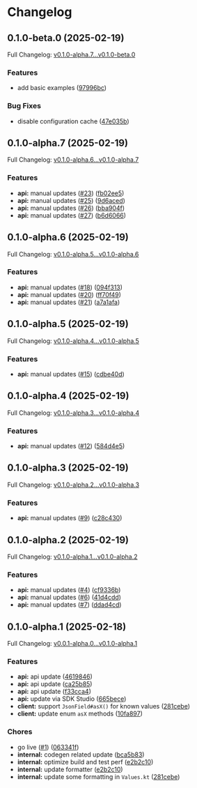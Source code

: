 # Changelog

## 0.1.0-beta.0 (2025-02-19)

Full Changelog: [v0.1.0-alpha.7...v0.1.0-beta.0](https://github.com/turbopuffer/turbopuffer-java/compare/v0.1.0-alpha.7...v0.1.0-beta.0)

### Features

* add basic examples ([97996bc](https://github.com/turbopuffer/turbopuffer-java/commit/97996bc5758ab8d7806762cb3ecc91015d42cbf7))


### Bug Fixes

* disable configuration cache ([47e035b](https://github.com/turbopuffer/turbopuffer-java/commit/47e035ba7ddbdbe815e8e5f77b1e9347596c91af))

## 0.1.0-alpha.7 (2025-02-19)

Full Changelog: [v0.1.0-alpha.6...v0.1.0-alpha.7](https://github.com/turbopuffer/turbopuffer-java/compare/v0.1.0-alpha.6...v0.1.0-alpha.7)

### Features

* **api:** manual updates ([#23](https://github.com/turbopuffer/turbopuffer-java/issues/23)) ([fb02ee5](https://github.com/turbopuffer/turbopuffer-java/commit/fb02ee580167157b69a9168cd653b5b80f73ed65))
* **api:** manual updates ([#25](https://github.com/turbopuffer/turbopuffer-java/issues/25)) ([9d6aced](https://github.com/turbopuffer/turbopuffer-java/commit/9d6acede697cf6db35d5a7e02ca71d74ab4928fb))
* **api:** manual updates ([#26](https://github.com/turbopuffer/turbopuffer-java/issues/26)) ([bba904f](https://github.com/turbopuffer/turbopuffer-java/commit/bba904f3a29bccadb9d46ef94e41c851ee1c8783))
* **api:** manual updates ([#27](https://github.com/turbopuffer/turbopuffer-java/issues/27)) ([b6d6066](https://github.com/turbopuffer/turbopuffer-java/commit/b6d6066e672f7a9fe0a223f21f900781edd9c318))

## 0.1.0-alpha.6 (2025-02-19)

Full Changelog: [v0.1.0-alpha.5...v0.1.0-alpha.6](https://github.com/turbopuffer/turbopuffer-java/compare/v0.1.0-alpha.5...v0.1.0-alpha.6)

### Features

* **api:** manual updates ([#18](https://github.com/turbopuffer/turbopuffer-java/issues/18)) ([094f313](https://github.com/turbopuffer/turbopuffer-java/commit/094f31306eb7fcaadc61dd0ba4b9de1d3d79affa))
* **api:** manual updates ([#20](https://github.com/turbopuffer/turbopuffer-java/issues/20)) ([ff70f49](https://github.com/turbopuffer/turbopuffer-java/commit/ff70f496e8e6310a1949bdbc3ffaa6d7fb2839a1))
* **api:** manual updates ([#21](https://github.com/turbopuffer/turbopuffer-java/issues/21)) ([a7a1afa](https://github.com/turbopuffer/turbopuffer-java/commit/a7a1afa5a4ffdb231382a03f3c452b95438b29da))

## 0.1.0-alpha.5 (2025-02-19)

Full Changelog: [v0.1.0-alpha.4...v0.1.0-alpha.5](https://github.com/turbopuffer/turbopuffer-java/compare/v0.1.0-alpha.4...v0.1.0-alpha.5)

### Features

* **api:** manual updates ([#15](https://github.com/turbopuffer/turbopuffer-java/issues/15)) ([cdbe40d](https://github.com/turbopuffer/turbopuffer-java/commit/cdbe40d06c35e0bcbe2bb992be81dff5739abe32))

## 0.1.0-alpha.4 (2025-02-19)

Full Changelog: [v0.1.0-alpha.3...v0.1.0-alpha.4](https://github.com/turbopuffer/turbopuffer-java/compare/v0.1.0-alpha.3...v0.1.0-alpha.4)

### Features

* **api:** manual updates ([#12](https://github.com/turbopuffer/turbopuffer-java/issues/12)) ([584d4e5](https://github.com/turbopuffer/turbopuffer-java/commit/584d4e57b27091c29ca8304861a057d42e9b3ab6))

## 0.1.0-alpha.3 (2025-02-19)

Full Changelog: [v0.1.0-alpha.2...v0.1.0-alpha.3](https://github.com/turbopuffer/turbopuffer-java/compare/v0.1.0-alpha.2...v0.1.0-alpha.3)

### Features

* **api:** manual updates ([#9](https://github.com/turbopuffer/turbopuffer-java/issues/9)) ([c28c430](https://github.com/turbopuffer/turbopuffer-java/commit/c28c4306ef72ae1d370b7b8ddca5875f2b6441ab))

## 0.1.0-alpha.2 (2025-02-19)

Full Changelog: [v0.1.0-alpha.1...v0.1.0-alpha.2](https://github.com/turbopuffer/turbopuffer-java/compare/v0.1.0-alpha.1...v0.1.0-alpha.2)

### Features

* **api:** manual updates ([#4](https://github.com/turbopuffer/turbopuffer-java/issues/4)) ([cf9336b](https://github.com/turbopuffer/turbopuffer-java/commit/cf9336baa697db1a72df64260c153ccaf7bb4c03))
* **api:** manual updates ([#6](https://github.com/turbopuffer/turbopuffer-java/issues/6)) ([41d4cdd](https://github.com/turbopuffer/turbopuffer-java/commit/41d4cdd066112a976aef896d564dbe1f8ed2754d))
* **api:** manual updates ([#7](https://github.com/turbopuffer/turbopuffer-java/issues/7)) ([ddad4cd](https://github.com/turbopuffer/turbopuffer-java/commit/ddad4cdfa99877a1d21ecc85d0c50a39eef786af))

## 0.1.0-alpha.1 (2025-02-18)

Full Changelog: [v0.0.1-alpha.0...v0.1.0-alpha.1](https://github.com/turbopuffer/turbopuffer-java/compare/v0.0.1-alpha.0...v0.1.0-alpha.1)

### Features

* **api:** api update ([4619846](https://github.com/turbopuffer/turbopuffer-java/commit/461984624d7d371a92ee487c3fc185e90f179b4d))
* **api:** api update ([ca25b85](https://github.com/turbopuffer/turbopuffer-java/commit/ca25b85cd954820f3aeb87431ade2c30fd200e14))
* **api:** api update ([f33cca4](https://github.com/turbopuffer/turbopuffer-java/commit/f33cca4f78781f652ebad69b3305b0fe4ee6e8a6))
* **api:** update via SDK Studio ([665bece](https://github.com/turbopuffer/turbopuffer-java/commit/665bece6dc865c791685e5e492002df4ca254c6c))
* **client:** support `JsonField#asX()` for known values ([281cebe](https://github.com/turbopuffer/turbopuffer-java/commit/281cebed86180be520a26cd102d43e349e5263b4))
* **client:** update enum `asX` methods ([10fa897](https://github.com/turbopuffer/turbopuffer-java/commit/10fa8970ace64814937ff4bbace7fe2b02f23bc3))


### Chores

* go live ([#1](https://github.com/turbopuffer/turbopuffer-java/issues/1)) ([063341f](https://github.com/turbopuffer/turbopuffer-java/commit/063341f96cf9df2ff68ad3a8fb61b4bf4d5fbf80))
* **internal:** codegen related update ([bca5b83](https://github.com/turbopuffer/turbopuffer-java/commit/bca5b8393b8a58151cac5a4faf8aedcec6221570))
* **internal:** optimize build and test perf ([e2b2c10](https://github.com/turbopuffer/turbopuffer-java/commit/e2b2c10403e41e8a0ee3b2576bde9730c1cc5e82))
* **internal:** update formatter ([e2b2c10](https://github.com/turbopuffer/turbopuffer-java/commit/e2b2c10403e41e8a0ee3b2576bde9730c1cc5e82))
* **internal:** update some formatting in `Values.kt` ([281cebe](https://github.com/turbopuffer/turbopuffer-java/commit/281cebed86180be520a26cd102d43e349e5263b4))
